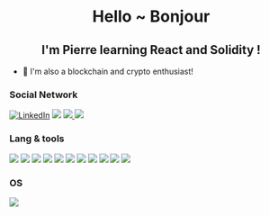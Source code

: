 <h1 align="center" dir="auto">Hello ~ Bonjour </h1>
<h2 align="center" dir="auto"> I'm Pierre learning React and Solidity ! </h2>

- 🔭 I'm also a blockchain and crypto enthusiast!



<h3 align="left" dir="auto"><a id="user-content-hi-guys-" class="anchor" aria-hidden="true" href="#Social-Network"></a>Social Network </h3>

<div class.display:flex;>
<a href="https://www.linkedin.com/in/pierre-orgeret/" >
                <img src="https://img.shields.io/badge/LinkedIn-blue?style=flat-square&amp;logo=linkedin" alt="LinkedIn"></a 
<a href="mailto:pierreorgeret@gmail.com " > 
                <img src="https://img.shields.io/badge/Gmail-D14836?style=for-the-badge&logo=gmail&logoColor=white;logo=Gmail"</a>
<a href="compote0"> 
                <img src="https://img.shields.io/badge/Discord-7289DA?style=for-the-badge&logo=discord&logoColor=white"</a>
 <a href="https://twitter.com/exe_compote">
         <img src ="https://img.shields.io/badge/Twitter-1DA1F2?style=for-the-badge&logo=twitter&logoColor=white"</a>
         </div>


 

<h3 align="left" dir="auto"><a id="user-content-hi-guys-" class="anchor" aria-hidden="true" href="#Social-Network"></a>Lang & tools</h3>
<div class.display:flex;>
<a>
         <img src ="https://img.shields.io/badge/HTML5-E34F26?style=for-the-badge&logo=html5&logoColor=white"</a>
                 
<a>
         <img src ="https://img.shields.io/badge/CSS-239120?&style=for-the-badge&logo=css3&logoColor=white"</a>
  <a>
         <img src ="https://img.shields.io/badge/JavaScript-F7DF1E?style=for-the-badge&logo=javascript&logoColor=black"</a>
                                 
  <a>
         <img src ="https://img.shields.io/badge/TypeScript-007ACC?style=for-the-badge&logo=typescript&logoColor=white"</a>
  <a>
         <img src ="https://img.shields.io/badge/React-20232A?style=for-the-badge&logo=react&logoColor=61DAFB"</a>    

  <a>
    <img src ="https://img.shields.io/badge/Solidity-e6e6e6?style=for-the-badge&logo=solidity&logoColor=black">
  </a>
    <a>
    <img src ="https://img.shields.io/badge/next%20js-000000?style=for-the-badge&logo=nextdotjs&logoColor=white">
  </a>
    <a>
    <img src ="https://img.shields.io/badge/Tailwind_CSS-38B2AC?style=for-the-badge&logo=tailwind-css&logoColor=white">
  </a>
    <a>
    <img src ="https://img.shields.io/badge/Mocha-8D6748?style=for-the-badge&logo=Mocha&logoColor=white">
  </a>
    <a>
    <img src ="https://img.shields.io/badge/chai-A30701?style=for-the-badge&logo=chai&logoColor=white">
  </a>
      <a>
    <img src ="https://img.shields.io/badge/Ethereum-3C3C3D?style=for-the-badge&logo=Ethereum&logoColor=white">
  </a>
          

  </div>

<h3 align="left" dir="auto"><a id="user-content-hi-guys-" class="anchor" aria-hidden="true" href="#Social-Network"></a>OS </h3>
  <img src ="https://shields.io/badge/Windows--9cf?logo=Windows&style=social">
          
         


